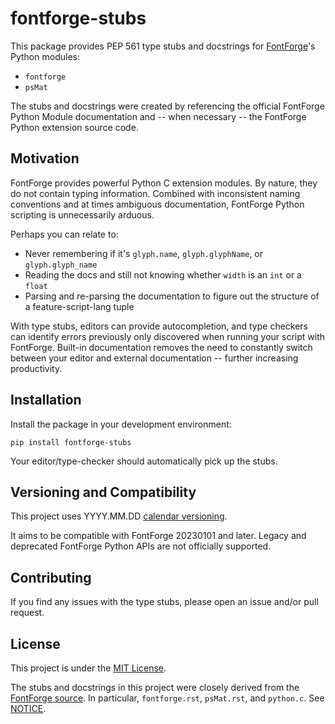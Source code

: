 # fontforge-stubs

This package provides PEP 561 type stubs and docstrings for
[FontForge](https://github.com/fontforge/fontforge)'s Python modules:

- `fontforge`
- `psMat`

The stubs and docstrings were created by referencing the official FontForge
Python Module documentation and -- when necessary -- the FontForge Python
extension source code.

## Motivation

FontForge provides powerful Python C extension modules. By nature, they do not
contain typing information. Combined with inconsistent naming conventions and
at times ambiguous documentation, FontForge Python scripting is unnecessarily
arduous.

Perhaps you can relate to:

- Never remembering if it's `glyph.name`, `glyph.glyphName`, or `glyph.glyph_name`
- Reading the docs and still not knowing whether `width` is an `int` or a `float`
- Parsing and re-parsing the documentation to figure out the structure of a
  feature-script-lang tuple

With type stubs, editors can provide autocompletion, and type checkers can
identify errors previously only discovered when running your script with
FontForge. Built-in documentation removes the need to constantly switch between
your editor and external documentation -- further increasing productivity.

## Installation

Install the package in your development environment:

```
pip install fontforge-stubs
```

Your editor/type-checker should automatically pick up the stubs.

## Versioning and Compatibility

This project uses YYYY.MM.DD [calendar versioning](https://calver.org/).

It aims to be compatible with FontForge 20230101 and later. Legacy and
deprecated FontForge Python APIs are not officially supported.

## Contributing

If you find any issues with the type stubs, please open an issue and/or pull request.

## License

This project is under the [MIT License](./LICENSE).

The stubs and docstrings in this project were closely derived from the
[FontForge source](https://github.com/fontforge/fontforge). In particular,
`fontforge.rst`, `psMat.rst`, and `python.c`. See [NOTICE](./NOTICE).
